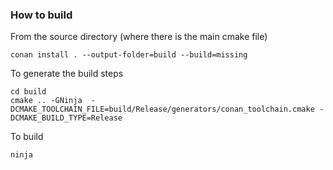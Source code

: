 ### How to build

From the source directory (where there is the main cmake file)
~~~
conan install . --output-folder=build --build=missing
~~~

To generate the build steps
~~~
cd build
cmake .. -GNinja  -DCMAKE_TOOLCHAIN_FILE=build/Release/generators/conan_toolchain.cmake -DCMAKE_BUILD_TYPE=Release
~~~

To build
~~~
ninja
~~~
